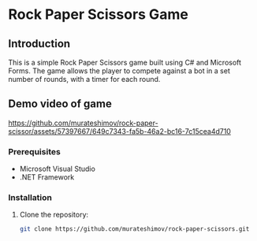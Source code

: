 # Rock Paper Scissors Game

## Introduction

This is a simple Rock Paper Scissors game built using C# and Microsoft Forms. The game allows the player to compete against a bot in a set number of rounds, with a timer for each round.

## Demo video of game

https://github.com/murateshimov/rock-paper-scissor/assets/57397667/649c7343-fa5b-46a2-bc16-7c15cea4d710


### Prerequisites

- Microsoft Visual Studio
- .NET Framework

### Installation

1. Clone the repository:

   ```bash
   git clone https://github.com/murateshimov/rock-paper-scissors.git

